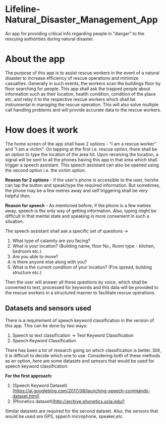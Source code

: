 # Lifeline-Natural_Disaster_Management_App
An app for providing critical info regarding people in "danger" to the rescuing authorities during natural disaster. 

# About the app
The purpose of this app is to assist rescue workers in the event of a natural disaster to increase efficiency of rescue operations and minimize casualties. Generally in such events, the workers scan the buildings floor by floor searching for people. This app shall ask the trapped people about information such as their location, health condition, condition of the place etc. and relay it to the respective rescue workers which shall be instrumental in managing the rescue operation. This will also solve multiple call handling problems and will provide accurate data to the rescue workers.

# How does it work 
The home screen of the app shall have 2 options - "I am a rescue worker" and "I am a victim". On tapping at the first i.e. rescue option, there shall be an option to type the location of the area hit. Upon receiving the location, a signal will be sent to all the phones having this app in that area which shall trigger a speech assistant. This speech assistant can also be opened using the second option i.e. the victim option. 

**Reason for 2 options** - If the user's phone is accessible to the user, he/she can tap the button and speak/type the required information. But sometimes, the phone may be a few metres away and self triggering shall be very helpful then. 

**Reason for speech** - As mentioned before, if the phone is a few metres away, speech is the only way of getting information. Also, typing might be difficult in that mental state and speaking is more convenient in such a situation.

The speech assistant shall ask a specific set of questions ->
1. What type of calamity are you facing?
2. What is your location? (Building name, floor No., Room type - kitchen, bedroom etc.) 
3. Are you able to move? 
4. Is there anyone else along with you? 
5. What is the current condition of your location? (Fire spread, building structure etc.) 

Then the user will answer all these questions by voice, which shall be converted to text, processed for keywords and this data will be provided to the rescue workers in a structured manner to facilitate rescue operations.


## Datasets and sensors used
There is a requirement of speech keyword classification in the version of this app. This can be done by two ways: 

1. Speech to text classification -> Text Keyword Classification
2. Speech Keyword Classification

There has been a lot of research going on which classification is better. Still, it is difficult to decide which one to use. Considering both of these methods as an option, here are some datasets and sensors that would be used for speech keyword classification:

**For the first approach:**
1. (Speech Keyword Dataset)[https://ai.googleblog.com/2017/08/launching-speech-commands-dataset.html]
2. (Phonetics dataset)[http://archive.phonetics.ucla.edu/]

Similar datasets are required for the second dataset. Also, the sensors that would be used are GPS, sppech microphone, speaker,etc. 
